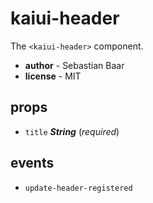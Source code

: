 # kaiui-header 

The `<kaiui-header>` component. 

- **author** - Sebastian Baar 
- **license** - MIT 

## props 

- `title` ***String*** (*required*) 

## events 

- `update-header-registered` 

